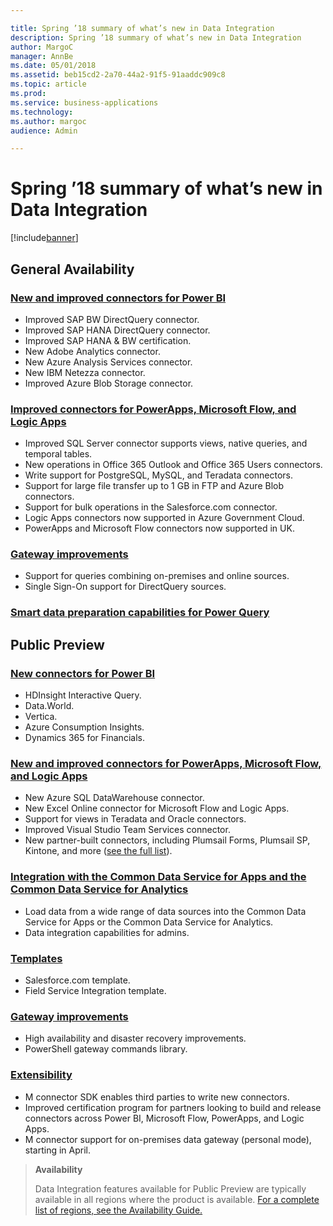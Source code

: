 ```yaml
---

title: Spring ’18 summary of what’s new in Data Integration
description: Spring ’18 summary of what’s new in Data Integration
author: MargoC
manager: AnnBe
ms.date: 05/01/2018
ms.assetid: beb15cd2-2a70-44a2-91f5-91aaddc909c8
ms.topic: article
ms.prod: 
ms.service: business-applications
ms.technology: 
ms.author: margoc
audience: Admin

---
```


# Spring ’18 summary of what’s new in Data Integration

[!include[banner](../../includes/banner.md)]

## General Availability

### [New and improved connectors for Power BI](#_New_and_improved_2)

- Improved SAP BW DirectQuery connector.
- Improved SAP HANA DirectQuery connector.
- Improved SAP HANA & BW certification.
- New Adobe Analytics connector.
- New Azure Analysis Services connector.
- New IBM Netezza connector.
- Improved Azure Blob Storage connector.

### [Improved connectors for PowerApps, Microsoft Flow, and Logic Apps](#_New_and_improved_1)

- Improved SQL Server connector supports views, native queries, and temporal tables.
- New operations in Office 365 Outlook and Office 365 Users connectors.
- Write support for PostgreSQL, MySQL, and Teradata connectors.
- Support for large file transfer up to 1 GB in FTP and Azure Blob connectors.
- Support for bulk operations in the Salesforce.com connector.
- Logic Apps connectors now supported in Azure Government Cloud.
- PowerApps and Microsoft Flow connectors now supported in UK.

### [Gateway improvements](#_On-premises_data_gateways)

- Support for queries combining on-premises and online sources.
- Single Sign-On support for DirectQuery sources.

### [Smart data preparation capabilities for Power Query](#_Smart_data_preparation)

## Public Preview

### [New connectors for Power BI](#_New_connectors_for)

- HDInsight Interactive Query.
- Data.World.
- Vertica.
- Azure Consumption Insights.
- Dynamics 365 for Financials.

### [New and improved connectors for PowerApps, Microsoft Flow, and Logic Apps](#_Improved_connectors_for)

- New Azure SQL DataWarehouse connector.
- New Excel Online connector for Microsoft Flow and Logic Apps.
- Support for views in Teradata and Oracle connectors.
- Improved Visual Studio Team Services connector.
- New partner-built connectors, including Plumsail Forms, Plumsail SP, Kintone, and more ([see the full list](#FullList)).

### [Integration with the Common Data Service for Apps and the Common Data Service for Analytics](#_Integration_with_Common)

- Load data from a wide range of data sources into the Common Data Service for Apps or the Common Data Service for Analytics.
- Data integration capabilities for admins.

### [Templates](#_Templates_(Public_Preview))
- Salesforce.com template.
- Field Service Integration template.

### [Gateway improvements](#_Gateway_improvements)

- High availability and disaster recovery improvements.
- PowerShell gateway commands library.

### [Extensibility](#_Extensibility_(Public_Preview))

- M connector SDK enables third parties to write new connectors.
- Improved certification program for partners looking to build and release
    connectors across Power BI, Microsoft Flow, PowerApps, and Logic Apps.
- M connector support for on-premises data gateway (personal mode), starting
    in April.

>   **Availability**
>
>   Data Integration features available for Public Preview are typically
>   available in all regions where the product is available. [For a complete
>   list of regions, see the Availability
>   Guide.](https://aka.ms/dynamics_365_international_availability_deck)